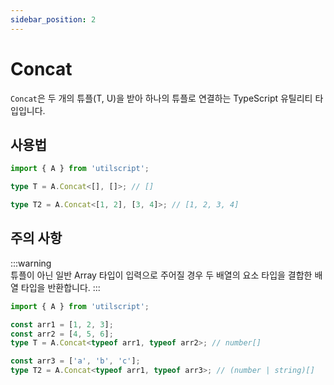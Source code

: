 ```yaml
---
sidebar_position: 2
---
```


# Concat

`Concat`은 두 개의 튜플(T, U)을 받아 하나의 튜플로 연결하는 TypeScript 유틸리티 타입입니다.

## 사용법

```ts
import { A } from 'utilscript';

type T = A.Concat<[], []>; // []

type T2 = A.Concat<[1, 2], [3, 4]>; // [1, 2, 3, 4]
```

## 주의 사항

:::warning  
튜플이 아닌 일반 Array 타입이 입력으로 주어질 경우 두 배열의 요소 타입을 결합한 배열 타입을 반환합니다.
:::

```ts
import { A } from 'utilscript';

const arr1 = [1, 2, 3];
const arr2 = [4, 5, 6];
type T = A.Concat<typeof arr1, typeof arr2>; // number[]

const arr3 = ['a', 'b', 'c'];
type T2 = A.Concat<typeof arr1, typeof arr3>; // (number | string)[]
```

